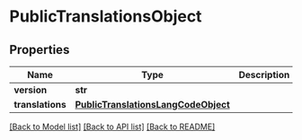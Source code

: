 # PublicTranslationsObject

## Properties
Name | Type | Description | Notes
------------ | ------------- | ------------- | -------------
**version** | **str** |  | 
**translations** | [**PublicTranslationsLangCodeObject**](PublicTranslationsLangCodeObject.md) |  | 

[[Back to Model list]](../README.md#documentation-for-models) [[Back to API list]](../README.md#documentation-for-api-endpoints) [[Back to README]](../README.md)

